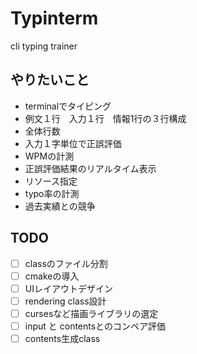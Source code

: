 # Typinterm
cli typing trainer

## やりたいこと
 - terminalでタイピング
 - 例文１行　入力１行　情報1行の３行構成
 - 全体行数
 - 入力１字単位で正誤評価
 - WPMの計測
 - 正誤評価結果のリアルタイム表示
 - リソース指定
 - typo率の計測
 - 過去実績との競争

## TODO
 - [ ] classのファイル分割
 - [ ] cmakeの導入
 - [ ] UIレイアウトデザイン
 - [ ] rendering class設計
 - [ ] cursesなど描画ライブラリの選定
 - [ ] input と contentsとのコンペア評価
 - [ ] contents生成class
